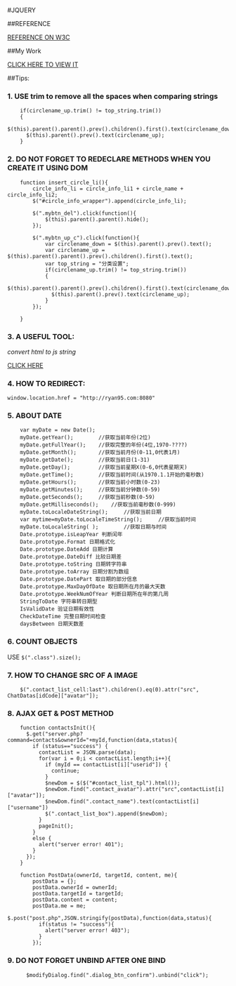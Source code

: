 #JQUERY


##REFERENCE

[REFERENCE ON W3C](http://www.w3school.com.cn/jquery/jquery_reference.asp)

##My Work

[CLICK HERE TO VIEW IT](http://ryan95.site:8080/php_here/ryan-im/index.php)


##Tips:

### 1. USE trim to remove all the spaces when comparing strings

        if(circlename_up.trim() != top_string.trim())
        {
          $(this).parent().parent().prev().children().first().text(circlename_down);
          $(this).parent().prev().text(circlename_up);
        }

### 2. DO NOT FORGET TO REDECLARE METHODS WHEN YOU CREATE IT USING DOM

        function insert_circle_li(){
            circle_info_li = circle_info_li1 + circle_name + circle_info_li2;
            $("#circle_info_wrapper").append(circle_info_li);

            $(".mybtn_del").click(function(){
                $(this).parent().parent().hide();
            });

            $(".mybtn_up_c").click(function(){
                var circlename_down = $(this).parent().prev().text();
                var circlename_up = $(this).parent().parent().prev().children().first().text();
                var top_string = "分类设置";
                if(circlename_up.trim() != top_string.trim())
                {
                  $(this).parent().parent().prev().children().first().text(circlename_down);
                  $(this).parent().prev().text(circlename_up);
                }
            });

        }

### 3. A USEFUL TOOL:

*convert html to js string*

[CLICK HERE](http://www.css88.com/tool/html2js/)

### 4. HOW TO REDIRECT:

    window.location.href = "http://ryan95.com:8080"

### 5. ABOUT DATE

        var myDate = new Date();
        myDate.getYear();        //获取当前年份(2位)
        myDate.getFullYear();    //获取完整的年份(4位,1970-????)
        myDate.getMonth();       //获取当前月份(0-11,0代表1月)
        myDate.getDate();        //获取当前日(1-31)
        myDate.getDay();         //获取当前星期X(0-6,0代表星期天)
        myDate.getTime();        //获取当前时间(从1970.1.1开始的毫秒数)
        myDate.getHours();       //获取当前小时数(0-23)
        myDate.getMinutes();     //获取当前分钟数(0-59)
        myDate.getSeconds();     //获取当前秒数(0-59)
        myDate.getMilliseconds();    //获取当前毫秒数(0-999)
        myDate.toLocaleDateString();     //获取当前日期
        var mytime=myDate.toLocaleTimeString();     //获取当前时间
        myDate.toLocaleString( );        //获取日期与时间
        Date.prototype.isLeapYear 判断闰年
        Date.prototype.Format 日期格式化
        Date.prototype.DateAdd 日期计算
        Date.prototype.DateDiff 比较日期差
        Date.prototype.toString 日期转字符串
        Date.prototype.toArray 日期分割为数组
        Date.prototype.DatePart 取日期的部分信息
        Date.prototype.MaxDayOfDate 取日期所在月的最大天数
        Date.prototype.WeekNumOfYear 判断日期所在年的第几周
        StringToDate 字符串转日期型
        IsValidDate 验证日期有效性
        CheckDateTime 完整日期时间检查
        daysBetween 日期天数差

### 6. COUNT OBJECTS

USE `$(".class").size();`

### 7. HOW TO CHANGE SRC OF A IMAGE

        $(".contact_list_cell:last").children().eq(0).attr("src", ChatDatas[idCode]["avatar"]);

### 8. AJAX GET & POST METHOD

        function contactsInit(){
          $.get("server.php?command=contacts&ownerId="+myId,function(data,status){
            if (status=="success") {
              contactList = JSON.parse(data);
              for(var i = 0;i < contactList.length;i++){
                if (myId == contactList[i]["userid"]) {
                  continue;
                }
                $newDom = $($("#contact_list_tpl").html());
                $newDom.find(".contact_avatar").attr("src",contactList[i]["avatar"]);
                $newDom.find(".contact_name").text(contactList[i]["username"])
                $(".contact_list_box").append($newDom);
              }
              pageInit();
            }
            else {
              alert("server error! 401");
            }
          });
        }

        function PostData(ownerId, targetId, content, me){
            postData = {};
            postData.ownerId = ownerId;
            postData.targetId = targetId;
            postData.content = content;
            postData.me = me;
            $.post("post.php",JSON.stringify(postData),function(data,status){
              if(status != "success"){
                alert("server error! 403");
              }
            });

### 9. DO NOT FORGET UNBIND AFTER ONE BIND

`      $modifyDialog.find(".dialog_btn_confirm").unbind("click");`
